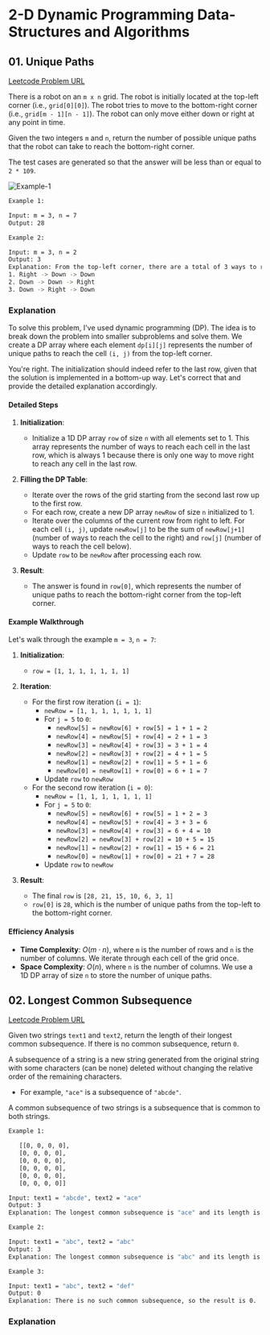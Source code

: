 # 2-D Dynamic Programming Data-Structures and Algorithms

## 01. Unique Paths

[Leetcode Problem URL](https://leetcode.com/problems/unique-paths/description/)

There is a robot on an `m x n` grid. The robot is initially located at the top-left corner (i.e., `grid[0][0]`). The robot tries to move to the bottom-right corner (i.e., `grid[m - 1][n - 1]`). The robot can only move either down or right at any point in time.

Given the two integers `m` and `n`, return the number of possible unique paths that the robot can take to reach the bottom-right corner.

The test cases are generated so that the answer will be less than or equal to `2 * 109`.

![Example-1](https://assets.leetcode.com/uploads/2018/10/22/robot_maze.png)

```bash
Example 1:

Input: m = 3, n = 7
Output: 28
```

```bash
Example 2:

Input: m = 3, n = 2
Output: 3
Explanation: From the top-left corner, there are a total of 3 ways to reach the bottom-right corner:
1. Right -> Down -> Down
2. Down -> Down -> Right
3. Down -> Right -> Down
```

### Explanation

To solve this problem, I've used dynamic programming (DP). The idea is to break down the problem into smaller subproblems and solve them. We create a DP array where each element `dp[i][j]` represents the number of unique paths to reach the cell `(i, j)` from the top-left corner.

You're right. The initialization should indeed refer to the last row, given that the solution is implemented in a bottom-up way. Let's correct that and provide the detailed explanation accordingly.

#### Detailed Steps

1. **Initialization**:

   - Initialize a 1D DP array `row` of size `n` with all elements set to 1. This array represents the number of ways to reach each cell in the last row, which is always 1 because there is only one way to move right to reach any cell in the last row.

2. **Filling the DP Table**:

   - Iterate over the rows of the grid starting from the second last row up to the first row.
   - For each row, create a new DP array `newRow` of size `n` initialized to 1.
   - Iterate over the columns of the current row from right to left. For each cell `(i, j)`, update `newRow[j]` to be the sum of `newRow[j+1]` (number of ways to reach the cell to the right) and `row[j]` (number of ways to reach the cell below).
   - Update `row` to be `newRow` after processing each row.

3. **Result**:

   - The answer is found in `row[0]`, which represents the number of unique paths to reach the bottom-right corner from the top-left corner.

#### Example Walkthrough

Let's walk through the example `m = 3`, `n = 7`:

1. **Initialization**:

   - `row = [1, 1, 1, 1, 1, 1, 1]`

2. **Iteration**:

   - For the first row iteration (`i = 1`):
     - `newRow = [1, 1, 1, 1, 1, 1, 1]`
     - For `j = 5` to `0`:
       - `newRow[5] = newRow[6] + row[5] = 1 + 1 = 2`
       - `newRow[4] = newRow[5] + row[4] = 2 + 1 = 3`
       - `newRow[3] = newRow[4] + row[3] = 3 + 1 = 4`
       - `newRow[2] = newRow[3] + row[2] = 4 + 1 = 5`
       - `newRow[1] = newRow[2] + row[1] = 5 + 1 = 6`
       - `newRow[0] = newRow[1] + row[0] = 6 + 1 = 7`
     - Update `row` to `newRow`
   - For the second row iteration (`i = 0`):
     - `newRow = [1, 1, 1, 1, 1, 1, 1]`
     - For `j = 5` to `0`:
       - `newRow[5] = newRow[6] + row[5] = 1 + 2 = 3`
       - `newRow[4] = newRow[5] + row[4] = 3 + 3 = 6`
       - `newRow[3] = newRow[4] + row[3] = 6 + 4 = 10`
       - `newRow[2] = newRow[3] + row[2] = 10 + 5 = 15`
       - `newRow[1] = newRow[2] + row[1] = 15 + 6 = 21`
       - `newRow[0] = newRow[1] + row[0] = 21 + 7 = 28`
     - Update `row` to `newRow`

3. **Result**:

   - The final `row` is `[28, 21, 15, 10, 6, 3, 1]`
   - `row[0]` is `28`, which is the number of unique paths from the top-left to the bottom-right corner.

#### Efficiency Analysis

- **Time Complexity**: $O(m \cdot n)$, where `m` is the number of rows and `n` is the number of columns. We iterate through each cell of the grid once.
- **Space Complexity**: $O(n)$, where `n` is the number of columns. We use a 1D DP array of size `n` to store the number of unique paths.

## 02. Longest Common Subsequence

[Leetcode Problem URL](https://leetcode.com/problems/longest-common-subsequence/description/)

Given two strings `text1` and `text2`, return the length of their longest common subsequence. If there is no common subsequence, return `0`.

A subsequence of a string is a new string generated from the original string with some characters (can be none) deleted without changing the relative order of the remaining characters.

- For example, `"ace"` is a subsequence of `"abcde"`.

A common subsequence of two strings is a subsequence that is common to both strings.

```bash
Example 1:

   [[0, 0, 0, 0],
   [0, 0, 0, 0],
   [0, 0, 0, 0],
   [0, 0, 0, 0],
   [0, 0, 0, 0],
   [0, 0, 0, 0]]

Input: text1 = "abcde", text2 = "ace"
Output: 3
Explanation: The longest common subsequence is "ace" and its length is 3.
```

```bash
Example 2:

Input: text1 = "abc", text2 = "abc"
Output: 3
Explanation: The longest common subsequence is "abc" and its length is 3.
```

```bash
Example 3:

Input: text1 = "abc", text2 = "def"
Output: 0
Explanation: There is no such common subsequence, so the result is 0.
```

### Explanation

